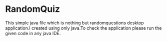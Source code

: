 # RandomQuiz
This simple java file which is nothing but randomquestions desktop application.I created using only java.To check the application please run the given code in any java IDE.

